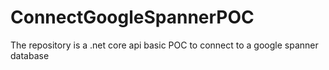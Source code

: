 # ConnectGoogleSpannerPOC
The repository is a .net core api basic POC to connect to a google spanner database
